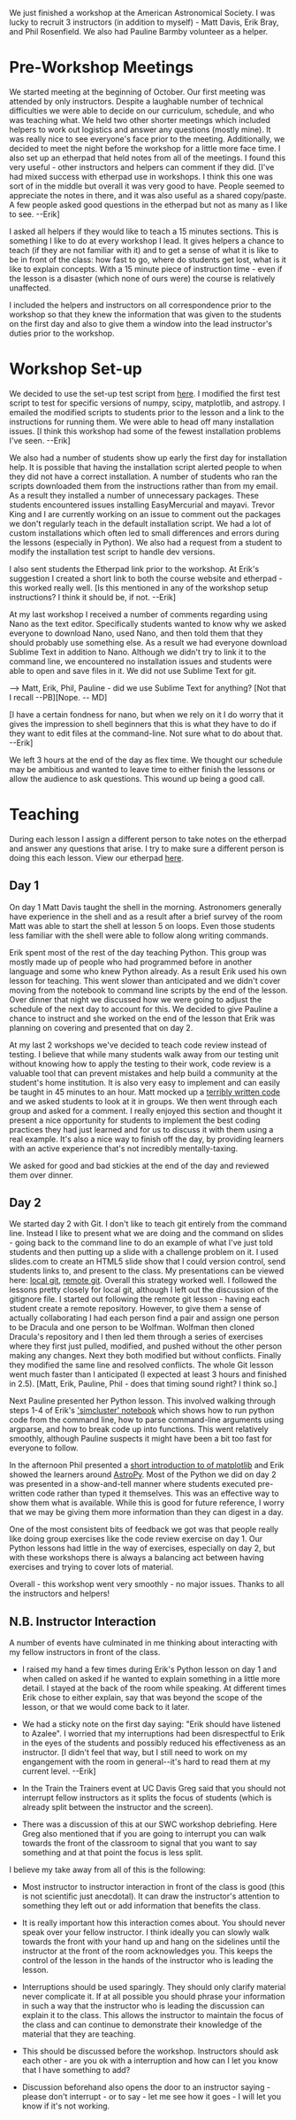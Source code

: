We just finished a workshop at the American Astronomical Society. I was lucky
to recruit 3 instructors (in addition to myself) - Matt Davis, Erik Bray, and
Phil Rosenfield. We also had Pauline Barmby volunteer as a helper.

# Pre-Workshop Meetings

We started meeting at the beginning of October.  Our first meeting was attended
by only instructors. Despite a laughable number of technical difficulties we
were able to decide on our curriculum, schedule, and who was teaching what. We
held two other shorter meetings which included helpers to work out logistics
and answer any questions (mostly mine). It was really nice to see everyone's
face prior to the meeting. Additionally, we decided to meet the night before
the workshop for a little more face time. I also set up an etherpad that held
notes from all of the meetings. I found this very useful - other instructors
and helpers can comment if they did. [I've had mixed success with etherpad use
in workshops.  I think this one was sort of in the middle but overall it was
very good to have.  People seemed to appreciate the notes in there, and it
was also useful as a shared copy/paste.  A few people asked good questions in
the etherpad but not as many as I like to see. --Erik]

I asked all helpers if they would like to teach a 15 minutes sections. This is
something I like to do at every workshop I lead. It gives helpers a chance to
teach (if they are not familiar with it) and to get a sense of what it is like
to be in front of the class: how fast to go, where do students get lost, what
is it like to explain concepts. With a 15 minute piece of instruction time -
even if the lesson is a disaster (which none of ours were) the course is
relatively unaffected.

I included the helpers and instructors on all correspondence prior to the
workshop so that they knew the information that was given to the students on
the first day and also to give them a window into the lead instructor's duties
prior to the workshop.

# Workshop Set-up

We decided to use the set-up test script from
[here](http://swcarpentry.github.io/workshop-template/setup/index.html).  I
modified the first test script to test for specific versions of numpy, scipy,
matplotlib, and astropy.  I emailed the modified scripts to students prior to
the lesson and a link to the instructions for running them. We were able to
head off many installation issues. [I think this workshop had some of the
fewest installation problems I've seen. --Erik]

We also had a number of students show up early the first day for installation
help.  It is possible that having the installation script alerted people to
when they did not have a correct installation. A number of students who ran the
scripts downloaded them from the instructions rather than from my email. As a
result they installed a number of unnecessary packages. These students
encountered issues installing EasyMercurial and mayavi. Trevor King and I are
currently working on an issue to comment out the packages we don't regularly
teach in the default installation script. We had a lot of custom installations
which often led to small differences and errors during the lessons (especially
in Python).  We also had a request from a student to modify the installation
test script to handle dev versions.

I also sent students the Etherpad link prior to the workshop. At Erik's
suggestion I created a short link to both the course website and etherpad -
this worked really well. [Is this mentioned in any of the workshop setup
instructions?  I think it should be, if not. --Erik]

At my last workshop I received a number of comments regarding using Nano as the
text editor.  Specifically students wanted to know why we asked everyone to
download Nano, used Nano, and then told them that they should probably use
something else. As a result we had everyone download Sublime Text in addition
to Nano. Although we didn't try to link it to the command line, we encountered
no installation issues and students were able to open and save files in it. We
did not use Sublime Text for git.

--> Matt, Erik, Phil, Pauline - did we use Sublime Text for anything?
    [Not that I recall --PB][Nope. -- MD]

[I have a certain fondness for nano, but when we rely on it I do worry that it
gives the impression to shell beginners that this is what they have to do if
they want to edit files at the command-line.  Not sure what to do about that.
--Erik]

We left 3 hours at the end of the day as flex time. We thought our schedule may
be ambitious and wanted to leave time to either finish the lessons or allow the
audience to ask questions.  This wound up being a good call.

# Teaching

During each lesson I assign a different person to take notes on the etherpad
and answer any questions that arise. I try to make sure a different person is
doing this each lesson.  View our etherpad
[here](https://abostroem.etherpad.mozilla.org/2015-01-03-aas).

## Day 1

On day 1 Matt Davis taught the shell in the morning. Astronomers generally have
experience in the shell and as a result after a brief survey of the room Matt
was able to start the shell at lesson 5 on loops. Even those students less
familiar with the shell were able to follow along writing commands.

Erik spent most of the rest of the day teaching Python. This group was mostly
made up of people who had programmed before in another language and some who
knew Python already. As a result Erik used his own lesson for teaching. This
went slower than anticipated and we didn't cover moving from the notebook to
command line scripts by the end of the lesson. Over dinner that night we
discussed how we were going to adjust the schedule of the next day to account
for this. We decided to give Pauline a chance to instruct and she worked on the
end of the lesson that Erik was planning on covering and presented that on day
2.

At my last 2 workshops we've decided to teach code review instead of testing. I
believe that while many students walk away from our testing unit without
knowing how to apply the testing to their work, code review is a valuable tool
that can prevent mistakes and help build a community at the student's home
institution. It is also very easy to implement and can easily be taught in 45
minutes to an hour. Matt mocked up a [terribly written
code](https://github.com/abostroem/2015-01-03-aas/blob/gh-pages/novice/code-review/data_processor.py)
and we asked students to look at it in groups.  We then went through each group
and asked for a comment. I really enjoyed this section and thought it present a
nice opportunity for students to implement the best coding practices they had
just learned and for us to discuss it with them using a real example.  It's
also a nice way to finish off the day, by providing learners with an active
experience that's not incredibly mentally-taxing.

We asked for good and bad stickies at the end of the day and reviewed them over
dinner.

## Day 2

We started day 2 with Git. I don't like to teach git entirely from the command
line. Instead I like to present what we are doing and the command on slides -
going back to the command line to do an example of what I've just told students
and then putting up a slide with a challenge problem on it. I used slides.com
to create an HTML5 slide show that I could version control, send students links
to, and present to the class. My presentations can be viewed here: [local
git](http://slides.com/abostroem/local_version_control), [remote
git](http://slides.com/abostroem/collaborating_using_git).  Overall this
strategy worked well. I followed the lessons pretty closely for local git,
although I left out the discussion of the gitignore file.  I started out
following the remote git lesson - having each student create a remote
repository.  However, to give them a sense of actually collaborating I had each
person find a pair and assign one person to be Dracula and one person to be
Wolfman. Wolfman then cloned Dracula's repository and I then led them through a
series of exercises where they first just pulled, modified, and pushed without
the other person making any changes.  Next they both modified but without
conflicts. Finally they modified the same line and resolved conflicts. The
whole Git lesson went much faster than I anticipated (I expected at least 3
hours and finished in 2.5).
[Matt, Erik, Pauline, Phil - does that timing sound right?  I think so.]

Next Pauline presented her Python lesson. This involved walking through steps
1-4 of Erik's ['simcluster'
notebook](http://nbviewer.ipython.org/github/abostroem/2015-01-03-aas/blob/gh-pages/intermediate/python-simcluster/simulated.ipynb)
which shows how to run python code from the command line, how to parse
command-line arguments using argparse, and how to break code up into functions.
This went relatively smoothly, although Pauline suspects it might have been a
bit too fast for everyone to follow.

In the afternoon Phil presented a [short introduction to of
matplotlib](http://nbviewer.ipython.org/github/abostroem/2015-01-03-aas/blob/gh-pages/intermediate/matplotlib/Plotting%20with%20matplotlib.ipynb)
and Erik showed the learners around
[AstroPy](http://nbviewer.ipython.org/github/abostroem/2015-01-03-aas/blob/gh-pages/intermediate/astropy/Introduction_to_Astropy.ipynb).
Most of the Python we did on day 2 was presented in a show-and-tell manner
where students executed pre-written code rather than typed it themselves. This
was an effective way to show them what is available. While this is good for
future reference, I worry that we may be giving them more information than they
can digest in a day.

One of the most consistent bits of feedback we got was that people really like
doing group exercises like the code review exercise on day 1. Our Python
lessons had little in the way of exercises, especially on day 2, but with these
workshops there is always a balancing act between having exercises and trying
to cover lots of material.

Overall - this workshop went very smoothly - no major issues. Thanks to all the
instructors and helpers!

## N.B. Instructor Interaction

A number of events have culminated in me thinking about interacting with my
fellow instructors in front of the class.

* I raised my hand a few times during Erik's Python lesson on day 1 and when called on asked if he wanted to
explain something in a little more detail. I stayed at the back of the room while speaking. At different times
Erik chose to either explain, say that was beyond the scope of the lesson, or that we would come back to it
later.

* We had a sticky note on the first day saying: "Erik should have listened to Azalee". I worried that
my interruptions had been disrespectful to Erik in the eyes of the students and possibly reduced
his effectiveness as an instructor. [I didn't feel that way, but I still need to work on my
engangement with the room in general--it's hard to read them at my current level. --Erik]

* In the Train the Trainers event at UC Davis Greg said that you should not interrupt fellow instructors
as it splits the focus of students (which is already split between the instructor and the screen).

* There was a discussion of this at our SWC workshop debriefing. Here Greg also mentioned that if
you are going to interrupt you can walk towards the front of the classroom to signal that you want to say
something and at that point the focus is less split.

I believe my take away from all of this is the following:

* Most instructor to instructor interaction in front of the class is good (this is not scientific
just anecdotal). It can draw the instructor's attention to something they left out or add information
that benefits the class.

* It is really important how this interaction comes about. You should never speak over your fellow
instructor. I think ideally you can slowly walk towards the front with your hand up and hang on the
sidelines until the instructor at the front of the room acknowledges you. This keeps the control
of the lesson in the hands of the instructor who is leading the lesson.

* Interruptions should be used sparingly. They should only clarify material never complicate it.
If at all possible you should phrase your information in such a way that the instructor who is leading
the discussion can explain it to the class. This allows the instructor to maintain the focus of the
class and can continue to demonstrate their knowledge of the material that they are teaching.

* This should be discussed before the workshop. Instructors should ask each other - are you
ok with a interruption and how can I let you know that I have something to add?

* Discussion beforehand also opens the door to an instructor saying - please don't interrupt - or to say - let me
see how it goes - I will let you know if it's not working.


